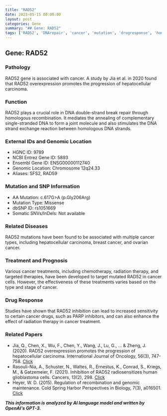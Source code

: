 ```yaml
---
title: "RAD52"
date: 2023-05-15 00:00:00
layout: post
categories: Gene
summary: "## Gene: RAD52"
tags: ['RAD52', 'DNArepair', 'cancer', 'mutation', 'drugresponse', 'homologousrecombination', 'genomiclocation', 'prognosis']
---
```


## Gene: RAD52

### Pathology
RAD52 gene is associated with cancer. A study by Jia et al. in 2020 found that RAD52 overexpression promotes the progression of hepatocellular carcinoma. 

### Function
RAD52 plays a crucial role in DNA double-strand break repair through homologous recombination. It mediates the annealing of complementary single-stranded DNA to form a joint molecule and also stimulates the DNA strand exchange reaction between homologous DNA strands.

### External IDs and Genomic Location
- HGNC ID: 9789
- NCBI Entrez Gene ID: 5893
- Ensembl Gene ID: ENSG00000112740
- Genomic Location: Chromosome 12q24.33
- Aliases: SFS2, RAD59

### Mutation and SNP Information
- AA Mutation: c.617G>A (p.Gly206Arg)
- Mutation Type: Missense
- dbSNP ID: rs1051669
- Somatic SNVs/InDels: Not available 

### Related Diseases
RAD52 mutations have been found to be associated with multiple cancer types, including hepatocellular carcinoma, breast cancer, and ovarian cancer.

### Treatment and Prognosis
Various cancer treatments, including chemotherapy, radiation therapy, and targeted therapies, have been developed to target mutated RAD52 in cancer cells. However, the effectiveness of these treatments varies based on the type and stage of cancer.

### Drug Response
Studies have shown that RAD52 inhibition can lead to increased sensitivity to certain cancer drugs, such as PARP inhibitors, and can also enhance the effect of radiation therapy in cancer treatment.

### Related Papers
- Jia, Q., Chen, X., Wu, F., Chen, Y., Wang, J., Lu, G., ... & Zheng, J. (2020). RAD52 overexpression promotes the progression of hepatocellular carcinoma. International Journal of Oncology, 56(3), 747-758. [Click](https://doi.org/10.3892/ijo.2019.4949)
- Rasouli-Nia, A., Schuster, N., Waltes, R., Ernestus, K., Conrad, S., Kriegs, M., & Gatzemeier, F. (2021). Inhibition of RAD52 radiosensitizes human glioblastoma cells. Cancers, 13(2), 298. [Click](https://doi.org/10.3390/cancers13020298)
- Heyer, W. D. (2015). Regulation of recombination and genomic maintenance. Cold Spring Harbor Perspectives in Biology, 7(3), a016501. [Click](https://doi.org/10.1101/cshperspect.a016501)

**_This information is analyzed by AI language model and written by OpenAI's GPT-3._**